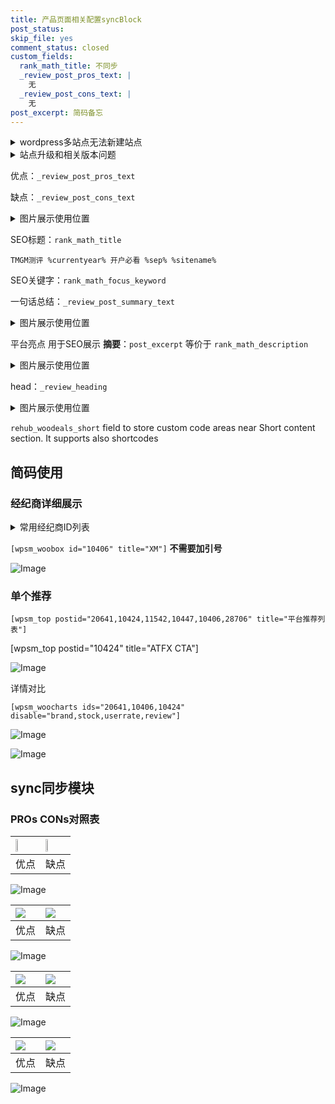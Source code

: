 ```yaml
---
title: 产品页面相关配置syncBlock
post_status: 
skip_file: yes
comment_status: closed
custom_fields:
  rank_math_title: 不同步
  _review_post_pros_text: |
    无
  _review_post_cons_text: |
    无
post_excerpt: 简码备忘
---
```

<details><summary>wordpress多站点无法新建站点</summary>

<li>和报错需要清理cookies一样的原因</li>
<li>wp-config.php里面<code>define( 'SUBDOMAIN_INSTALL', false );//子域名安装</code></li>
<li>新建子站点是用<code>define( 'SUBDOMAIN_INSTALL', true);//子域名安装</code> 完成以后，改成<code>false</code></li>
</details>

<details><summary>站点升级和相关版本问题</summary>

<p>wordpress：5.9.9
woocommerce：7.5.1
出现问题的地方：主题选项里面>><strong>Product layout >>compact style</strong></p>
<p>如何出现没有用过的字段 导致无法保存。先导出配置 然后进行修改，后面再次恢复即可。</p>
<p>出现部分字段无法显示时，需要返回默认布局后，对产品进行保存就好了。</p>
<p></p>
</details>

优点：`_review_post_pros_text`

缺点：`_review_post_cons_text`

<details><summary>图片展示使用位置</summary>

<img src="https://prod-files-secure.s3.us-west-2.amazonaws.com/39ed1227-6d7d-4570-be36-9ccd4a2c4241/f51d3d83-55d4-4bdf-9604-f37ec77ab556/Untitled.png?X-Amz-Algorithm=AWS4-HMAC-SHA256&X-Amz-Content-Sha256=UNSIGNED-PAYLOAD&X-Amz-Credential=ASIAZI2LB466W6UZNG6B%2F20250710%2Fus-west-2%2Fs3%2Faws4_request&X-Amz-Date=20250710T165523Z&X-Amz-Expires=3600&X-Amz-Security-Token=IQoJb3JpZ2luX2VjELn%2F%2F%2F%2F%2F%2F%2F%2F%2F%2FwEaCXVzLXdlc3QtMiJGMEQCIE4F2Lmh3lDWN9GdzzYlAOuJVKYZp5Ub5abC%2B9gPjwwKAiBIdHvq0bdHr2iEMWsl%2FCNooAVYqTixVNjAXuU1mpDFlCqIBAjC%2F%2F%2F%2F%2F%2F%2F%2F%2F%2F8BEAAaDDYzNzQyMzE4MzgwNSIM9WtlGhwiQHAflRILKtwDhgOugpwAKhPuySlYp3XdIjiH7fRWQ2jyQw3RKCM05Hsv9hNba%2B1vFYGsEbOqqjQD5WV032jWURGJ7MekezaGkBpnrDUFs%2Fa9btOQZ79uIZfbyO21d%2Bvr18Z7%2BxIMJGFe6KmSPRrFJ7yO1R1DynQGSdwcumHcmsk83PsZSOa8uw1XI1Qs9etpQir%2Flg%2Br9kVBUWTUPMUCEx7WZlfui%2FEKulOGVQB5HQ%2FO5li4iCiCDgTBN1kWSdW5a%2FkjCH%2BtGEy7k1N0pnLSlkasuvmxIsN9CH1rfiINbjmQt0hQczM7mxwBf5mrpiVfQC9p22NQF5CLm8rpE0mBGrpiflIazR%2Bz7FF93v3MHIeDLNq2IizPG9y9wsICILJliv179pbUQhpNfpk3SQGVzk9KCt%2B%2BA%2BpAFMWQQPPIdPkk1yfYcQQzSomrm%2B64VxyOzMzPCshCtZaChFHhhsMGHvifl8Ilxy5d1tWCBJs0TkAx0AsZT7s%2BEH29KC4s9%2FKgrzId3JNorr6%2BpWvEwdGRN%2B2mszOuFCW%2BUn5LucXpi8KGPHz9whatforeWX8LnSFqajmIIl2oeZuA6DPpYJtKiWB4m0SDK4CbcUjG3IofuK4WHWsbUGO7cfxkZN7bHebMGaSI5s0ws96%2FwwY6pgH4kAsiOPgqre7ZVdN9M5bnY35QxAIPX70p%2B7M13C2dY3R9VaXdkVY7Zim%2BPlIg1zK4rbAyW4SC6Ppt8ANlDwGUXGlfG648vwhYknzWpihEz5CXhPhLfdR5JvwPavjC2HjAcx6laVT8ZmTZVnNmlzLPFDzCAXJSe8iGypZYg1UPaKTdnjlYJ0DX8BEUcnzG17UtYPZYomXKfc%2FhIBYadBi%2F3g9oXBdh&X-Amz-Signature=503cd97d989afde6a2a1368cdf719e222543a559ed0a21e7b5a7ffcd7a9581ce&X-Amz-SignedHeaders=host&x-amz-checksum-mode=ENABLED&x-id=GetObject" alt="Image">
</details>

SEO标题：`rank_math_title`

`TMGM测评 %currentyear% 开户必看 %sep% %sitename%`

SEO关键字：`rank_math_focus_keyword`

一句话总结：`_review_post_summary_text`

<details><summary>图片展示使用位置</summary>

<img src="https://prod-files-secure.s3.us-west-2.amazonaws.com/39ed1227-6d7d-4570-be36-9ccd4a2c4241/4b96a922-296c-4f4e-8630-d1c870cbce01/Untitled.png?X-Amz-Algorithm=AWS4-HMAC-SHA256&X-Amz-Content-Sha256=UNSIGNED-PAYLOAD&X-Amz-Credential=ASIAZI2LB466SFPI52HH%2F20250710%2Fus-west-2%2Fs3%2Faws4_request&X-Amz-Date=20250710T165523Z&X-Amz-Expires=3600&X-Amz-Security-Token=IQoJb3JpZ2luX2VjELn%2F%2F%2F%2F%2F%2F%2F%2F%2F%2FwEaCXVzLXdlc3QtMiJHMEUCIQCF7T6%2FNsYcTynVe4ue%2FHjemeumyEWI6c1aeVPp6pOw3gIgNMfTBsysdVN%2B6yaxJNEMtePNpk9AbMMjUj5jVLNbb7gqiAQIwv%2F%2F%2F%2F%2F%2F%2F%2F%2F%2FARAAGgw2Mzc0MjMxODM4MDUiDG7laDs06SGT%2BMLwdCrcA916Z2Sp2fjI1zmKVFzcjzscDz10LvZw7GhJCSQNk%2FMkjCx%2BooxgkMZbEY134Je%2FGy5fy6hBFTyGrXhmuUBFaRDH7kzhkyXwTMtwfZ%2BFYrLzG1KXrmhC9e5eEgw%2BhqPQn4zxgzlsRGMqbjWfWtVdEAZSortyLeUwuRaD3LSgSb%2FMUUQsxILm3Ks6LG79EE34X%2FopWsLnPAww%2BvpZOjk31Kxb8YFylTpggcE66bW%2FsMR3uPjbGkdAhy7UIiD%2B4aoS%2Bozb%2BXzMhZ2zfmG%2B%2FPutudSCO1n8q97fql9QdqjsXAabfLks2VkXPtlQfCLnpegrAmYwNauJd9RrLlDJSWxoevG9XS2pwH6fJa6qTyUsfdh%2B69fdcQazdOeH5cU6nuKcwXn8Vu7Cwp5xELstKnPtylaNriz0lNmiZFoUUYsj7PSdPFFAEcUjuev7bS7yIbk4%2FXSrUQgefAkN32NHoo0NEWDD5wDTNu2s1uju0ICRF8sppcyjHKIas%2Bw9N1w3t3pKPCw7wBCcY2r%2FeenJnvEyoMwIpYXwxLi5207DswhpavEn2bizwWLbSRMp5Ez6k1bnUqQueVMlsCDBjlVdp3wb4NsmfDXa%2Fbgsj0GiLtd2e0DqzZJpT8f8JypSPCxuMI%2Ffv8MGOqUB2CIcFz5AdfZ%2FVMVnL%2Bow7nq%2B6bozwb3XQMVJFcQVC%2F6QQx8udLyMbsktolmGVRHT%2FOWJmibH18%2BY1pAXtpdTSF6zsx02F8mtjFW4z9489FLfuWc66H7Jkqfj9Ukw%2Bwkkkx1XXCV9pdZqI3ft5qMEnO1a0uIzJxUzIGbQxR1ldVHLhhoctKBgjzpSqJbLWwM6x%2BAE30AbR4zkO129FnmqvkJuwm2P&X-Amz-Signature=b05d8f25e3deaeb69d70980e1ce9463ba4df40e897d391785b6eccf5f11d5bbb&X-Amz-SignedHeaders=host&x-amz-checksum-mode=ENABLED&x-id=GetObject" alt="Image">
</details>

平台亮点 用于SEO展示 **摘要**：`post_excerpt`  等价于 `rank_math_description`

<details><summary>图片展示使用位置</summary>

<img src="https://prod-files-secure.s3.us-west-2.amazonaws.com/39ed1227-6d7d-4570-be36-9ccd4a2c4241/1ee11f63-b60a-4dfe-a7a7-d58ff23b5d88/Untitled.png?X-Amz-Algorithm=AWS4-HMAC-SHA256&X-Amz-Content-Sha256=UNSIGNED-PAYLOAD&X-Amz-Credential=ASIAZI2LB4664TIFIICZ%2F20250710%2Fus-west-2%2Fs3%2Faws4_request&X-Amz-Date=20250710T165524Z&X-Amz-Expires=3600&X-Amz-Security-Token=IQoJb3JpZ2luX2VjELn%2F%2F%2F%2F%2F%2F%2F%2F%2F%2FwEaCXVzLXdlc3QtMiJGMEQCIEaOBIJvAFltgOCdnqVgwJueJV8zW%2FhBZarfu7zKJrulAiBG5vBLT8Y7UgDLGLDavHpgQPGiUrvPJbfciqeLrEAsJCqIBAjC%2F%2F%2F%2F%2F%2F%2F%2F%2F%2F8BEAAaDDYzNzQyMzE4MzgwNSIMQF1wH0WcOW10gbSxKtwDkFBqs6IDMji%2BLFQDljtv0jjnby%2FxZVE5Gth1howDBBC2Hhpu4ZgB30Iqm%2Fzh6K8Y8fIBXJRoVkFu5eZUsl3S%2BQxADV5yGlAWRtpeFLdMTy%2BGgI6L4tZ4U4wr78dxHk36hAkW1Z2Qe30t1nwLbyIufY5fhLYal2jTfMwDramR7WyhWCBeuQbW41LkufJQ%2F6n%2BiT976YGYznGIXJhW5fZhwVC6S3ZRUUZlkY8l2PQN1MPPUx17gMuhtOJG%2F85bzH5BYygGe7muj5pE4sr8xEv0Z9t81F0ubeZKXNnVGAc49Mn2%2FKx%2BWEFyUrcAN1jbDBaV0QZBz6ixT5tbRvEtv021P7YIeVZjAEJO6tBer2AkUL2zIdcP6cT283rsFt21D93%2BYRt5wmMN1N5UtjcXwN5ywAa9ZcQSZNTuVUnXKtA91o%2FZVn8CzCj4t3kC2xhKNIN0zpqbi1goMSEJp32%2FBH3y9mUA6lRu5p05CviPSkiF%2BiebTByhgp%2FD%2FTjOsN0XOybq1tAJXnuNomOQh6wVOgGCf77tIxpc27G6WlcvojNuIWQwd%2F%2F2CN1MDBL6u1X4KcysVBJ7KoO4Dfk3Km4jxj%2Bo0TyYoRd62uAHWdEHxcn%2BYAcgATNs15nYSZe6PIcwmN%2B%2FwwY6pgEPqWazjtEkBc%2BVj73QegTvNpoBiVKNk90YfWVkgApFtv0pPEw%2FCl6hiRQLO0FOVVUXTQSDsPxPKjH8dajkpl3CVt5jEyMVaddSseXfMdxQCa5CDbEqlKJD%2FwPcMGt7ENXZTUuY5Zzmlb%2B4jf4WwpcOlJ9IQ1VrwNLgmg%2F9Uz73CPQ8DtXjMTuKifTdg5EGQO9%2F7BgOO4F36Nm4E%2BPty%2FSgUntt%2FKG7&X-Amz-Signature=e03e0c4c1b499553f6ad4350ec5e7cfd926898ce71796577f7684fce9265f950&X-Amz-SignedHeaders=host&x-amz-checksum-mode=ENABLED&x-id=GetObject" alt="Image">
<img src="https://prod-files-secure.s3.us-west-2.amazonaws.com/39ed1227-6d7d-4570-be36-9ccd4a2c4241/ad4118b5-78d8-4fbe-801e-3b29b5d99c01/Untitled.png?X-Amz-Algorithm=AWS4-HMAC-SHA256&X-Amz-Content-Sha256=UNSIGNED-PAYLOAD&X-Amz-Credential=ASIAZI2LB4664TIFIICZ%2F20250710%2Fus-west-2%2Fs3%2Faws4_request&X-Amz-Date=20250710T165524Z&X-Amz-Expires=3600&X-Amz-Security-Token=IQoJb3JpZ2luX2VjELn%2F%2F%2F%2F%2F%2F%2F%2F%2F%2FwEaCXVzLXdlc3QtMiJGMEQCIEaOBIJvAFltgOCdnqVgwJueJV8zW%2FhBZarfu7zKJrulAiBG5vBLT8Y7UgDLGLDavHpgQPGiUrvPJbfciqeLrEAsJCqIBAjC%2F%2F%2F%2F%2F%2F%2F%2F%2F%2F8BEAAaDDYzNzQyMzE4MzgwNSIMQF1wH0WcOW10gbSxKtwDkFBqs6IDMji%2BLFQDljtv0jjnby%2FxZVE5Gth1howDBBC2Hhpu4ZgB30Iqm%2Fzh6K8Y8fIBXJRoVkFu5eZUsl3S%2BQxADV5yGlAWRtpeFLdMTy%2BGgI6L4tZ4U4wr78dxHk36hAkW1Z2Qe30t1nwLbyIufY5fhLYal2jTfMwDramR7WyhWCBeuQbW41LkufJQ%2F6n%2BiT976YGYznGIXJhW5fZhwVC6S3ZRUUZlkY8l2PQN1MPPUx17gMuhtOJG%2F85bzH5BYygGe7muj5pE4sr8xEv0Z9t81F0ubeZKXNnVGAc49Mn2%2FKx%2BWEFyUrcAN1jbDBaV0QZBz6ixT5tbRvEtv021P7YIeVZjAEJO6tBer2AkUL2zIdcP6cT283rsFt21D93%2BYRt5wmMN1N5UtjcXwN5ywAa9ZcQSZNTuVUnXKtA91o%2FZVn8CzCj4t3kC2xhKNIN0zpqbi1goMSEJp32%2FBH3y9mUA6lRu5p05CviPSkiF%2BiebTByhgp%2FD%2FTjOsN0XOybq1tAJXnuNomOQh6wVOgGCf77tIxpc27G6WlcvojNuIWQwd%2F%2F2CN1MDBL6u1X4KcysVBJ7KoO4Dfk3Km4jxj%2Bo0TyYoRd62uAHWdEHxcn%2BYAcgATNs15nYSZe6PIcwmN%2B%2FwwY6pgEPqWazjtEkBc%2BVj73QegTvNpoBiVKNk90YfWVkgApFtv0pPEw%2FCl6hiRQLO0FOVVUXTQSDsPxPKjH8dajkpl3CVt5jEyMVaddSseXfMdxQCa5CDbEqlKJD%2FwPcMGt7ENXZTUuY5Zzmlb%2B4jf4WwpcOlJ9IQ1VrwNLgmg%2F9Uz73CPQ8DtXjMTuKifTdg5EGQO9%2F7BgOO4F36Nm4E%2BPty%2FSgUntt%2FKG7&X-Amz-Signature=856cefeb4eb1c0eda34cbde53bf7cc2d0dbb92d30abc63dc5fa6c3ae3dfd9e71&X-Amz-SignedHeaders=host&x-amz-checksum-mode=ENABLED&x-id=GetObject" alt="Image">
<img src="https://prod-files-secure.s3.us-west-2.amazonaws.com/39ed1227-6d7d-4570-be36-9ccd4a2c4241/a38cf7c9-a79c-4b64-9e94-13589fe0758b/Untitled.png?X-Amz-Algorithm=AWS4-HMAC-SHA256&X-Amz-Content-Sha256=UNSIGNED-PAYLOAD&X-Amz-Credential=ASIAZI2LB4664TIFIICZ%2F20250710%2Fus-west-2%2Fs3%2Faws4_request&X-Amz-Date=20250710T165524Z&X-Amz-Expires=3600&X-Amz-Security-Token=IQoJb3JpZ2luX2VjELn%2F%2F%2F%2F%2F%2F%2F%2F%2F%2FwEaCXVzLXdlc3QtMiJGMEQCIEaOBIJvAFltgOCdnqVgwJueJV8zW%2FhBZarfu7zKJrulAiBG5vBLT8Y7UgDLGLDavHpgQPGiUrvPJbfciqeLrEAsJCqIBAjC%2F%2F%2F%2F%2F%2F%2F%2F%2F%2F8BEAAaDDYzNzQyMzE4MzgwNSIMQF1wH0WcOW10gbSxKtwDkFBqs6IDMji%2BLFQDljtv0jjnby%2FxZVE5Gth1howDBBC2Hhpu4ZgB30Iqm%2Fzh6K8Y8fIBXJRoVkFu5eZUsl3S%2BQxADV5yGlAWRtpeFLdMTy%2BGgI6L4tZ4U4wr78dxHk36hAkW1Z2Qe30t1nwLbyIufY5fhLYal2jTfMwDramR7WyhWCBeuQbW41LkufJQ%2F6n%2BiT976YGYznGIXJhW5fZhwVC6S3ZRUUZlkY8l2PQN1MPPUx17gMuhtOJG%2F85bzH5BYygGe7muj5pE4sr8xEv0Z9t81F0ubeZKXNnVGAc49Mn2%2FKx%2BWEFyUrcAN1jbDBaV0QZBz6ixT5tbRvEtv021P7YIeVZjAEJO6tBer2AkUL2zIdcP6cT283rsFt21D93%2BYRt5wmMN1N5UtjcXwN5ywAa9ZcQSZNTuVUnXKtA91o%2FZVn8CzCj4t3kC2xhKNIN0zpqbi1goMSEJp32%2FBH3y9mUA6lRu5p05CviPSkiF%2BiebTByhgp%2FD%2FTjOsN0XOybq1tAJXnuNomOQh6wVOgGCf77tIxpc27G6WlcvojNuIWQwd%2F%2F2CN1MDBL6u1X4KcysVBJ7KoO4Dfk3Km4jxj%2Bo0TyYoRd62uAHWdEHxcn%2BYAcgATNs15nYSZe6PIcwmN%2B%2FwwY6pgEPqWazjtEkBc%2BVj73QegTvNpoBiVKNk90YfWVkgApFtv0pPEw%2FCl6hiRQLO0FOVVUXTQSDsPxPKjH8dajkpl3CVt5jEyMVaddSseXfMdxQCa5CDbEqlKJD%2FwPcMGt7ENXZTUuY5Zzmlb%2B4jf4WwpcOlJ9IQ1VrwNLgmg%2F9Uz73CPQ8DtXjMTuKifTdg5EGQO9%2F7BgOO4F36Nm4E%2BPty%2FSgUntt%2FKG7&X-Amz-Signature=4e563a6b33f72ae54003d90907bc5e592dc16121f1d11e3af67877a9bcec1e8e&X-Amz-SignedHeaders=host&x-amz-checksum-mode=ENABLED&x-id=GetObject" alt="Image">
<img src="https://prod-files-secure.s3.us-west-2.amazonaws.com/39ed1227-6d7d-4570-be36-9ccd4a2c4241/7da6fc1e-d2ac-42ae-8c75-cb5749aa18f6/Untitled.png?X-Amz-Algorithm=AWS4-HMAC-SHA256&X-Amz-Content-Sha256=UNSIGNED-PAYLOAD&X-Amz-Credential=ASIAZI2LB4664TIFIICZ%2F20250710%2Fus-west-2%2Fs3%2Faws4_request&X-Amz-Date=20250710T165524Z&X-Amz-Expires=3600&X-Amz-Security-Token=IQoJb3JpZ2luX2VjELn%2F%2F%2F%2F%2F%2F%2F%2F%2F%2FwEaCXVzLXdlc3QtMiJGMEQCIEaOBIJvAFltgOCdnqVgwJueJV8zW%2FhBZarfu7zKJrulAiBG5vBLT8Y7UgDLGLDavHpgQPGiUrvPJbfciqeLrEAsJCqIBAjC%2F%2F%2F%2F%2F%2F%2F%2F%2F%2F8BEAAaDDYzNzQyMzE4MzgwNSIMQF1wH0WcOW10gbSxKtwDkFBqs6IDMji%2BLFQDljtv0jjnby%2FxZVE5Gth1howDBBC2Hhpu4ZgB30Iqm%2Fzh6K8Y8fIBXJRoVkFu5eZUsl3S%2BQxADV5yGlAWRtpeFLdMTy%2BGgI6L4tZ4U4wr78dxHk36hAkW1Z2Qe30t1nwLbyIufY5fhLYal2jTfMwDramR7WyhWCBeuQbW41LkufJQ%2F6n%2BiT976YGYznGIXJhW5fZhwVC6S3ZRUUZlkY8l2PQN1MPPUx17gMuhtOJG%2F85bzH5BYygGe7muj5pE4sr8xEv0Z9t81F0ubeZKXNnVGAc49Mn2%2FKx%2BWEFyUrcAN1jbDBaV0QZBz6ixT5tbRvEtv021P7YIeVZjAEJO6tBer2AkUL2zIdcP6cT283rsFt21D93%2BYRt5wmMN1N5UtjcXwN5ywAa9ZcQSZNTuVUnXKtA91o%2FZVn8CzCj4t3kC2xhKNIN0zpqbi1goMSEJp32%2FBH3y9mUA6lRu5p05CviPSkiF%2BiebTByhgp%2FD%2FTjOsN0XOybq1tAJXnuNomOQh6wVOgGCf77tIxpc27G6WlcvojNuIWQwd%2F%2F2CN1MDBL6u1X4KcysVBJ7KoO4Dfk3Km4jxj%2Bo0TyYoRd62uAHWdEHxcn%2BYAcgATNs15nYSZe6PIcwmN%2B%2FwwY6pgEPqWazjtEkBc%2BVj73QegTvNpoBiVKNk90YfWVkgApFtv0pPEw%2FCl6hiRQLO0FOVVUXTQSDsPxPKjH8dajkpl3CVt5jEyMVaddSseXfMdxQCa5CDbEqlKJD%2FwPcMGt7ENXZTUuY5Zzmlb%2B4jf4WwpcOlJ9IQ1VrwNLgmg%2F9Uz73CPQ8DtXjMTuKifTdg5EGQO9%2F7BgOO4F36Nm4E%2BPty%2FSgUntt%2FKG7&X-Amz-Signature=8fdacf98a050a9ffae6be55511ee0ea8e932529582c36d99c9341846d59c8d4c&X-Amz-SignedHeaders=host&x-amz-checksum-mode=ENABLED&x-id=GetObject" alt="Image">
<img src="https://prod-files-secure.s3.us-west-2.amazonaws.com/39ed1227-6d7d-4570-be36-9ccd4a2c4241/7e97f40a-eaee-47f5-b2f9-475f96808fa7/Untitled.png?X-Amz-Algorithm=AWS4-HMAC-SHA256&X-Amz-Content-Sha256=UNSIGNED-PAYLOAD&X-Amz-Credential=ASIAZI2LB4664TIFIICZ%2F20250710%2Fus-west-2%2Fs3%2Faws4_request&X-Amz-Date=20250710T165524Z&X-Amz-Expires=3600&X-Amz-Security-Token=IQoJb3JpZ2luX2VjELn%2F%2F%2F%2F%2F%2F%2F%2F%2F%2FwEaCXVzLXdlc3QtMiJGMEQCIEaOBIJvAFltgOCdnqVgwJueJV8zW%2FhBZarfu7zKJrulAiBG5vBLT8Y7UgDLGLDavHpgQPGiUrvPJbfciqeLrEAsJCqIBAjC%2F%2F%2F%2F%2F%2F%2F%2F%2F%2F8BEAAaDDYzNzQyMzE4MzgwNSIMQF1wH0WcOW10gbSxKtwDkFBqs6IDMji%2BLFQDljtv0jjnby%2FxZVE5Gth1howDBBC2Hhpu4ZgB30Iqm%2Fzh6K8Y8fIBXJRoVkFu5eZUsl3S%2BQxADV5yGlAWRtpeFLdMTy%2BGgI6L4tZ4U4wr78dxHk36hAkW1Z2Qe30t1nwLbyIufY5fhLYal2jTfMwDramR7WyhWCBeuQbW41LkufJQ%2F6n%2BiT976YGYznGIXJhW5fZhwVC6S3ZRUUZlkY8l2PQN1MPPUx17gMuhtOJG%2F85bzH5BYygGe7muj5pE4sr8xEv0Z9t81F0ubeZKXNnVGAc49Mn2%2FKx%2BWEFyUrcAN1jbDBaV0QZBz6ixT5tbRvEtv021P7YIeVZjAEJO6tBer2AkUL2zIdcP6cT283rsFt21D93%2BYRt5wmMN1N5UtjcXwN5ywAa9ZcQSZNTuVUnXKtA91o%2FZVn8CzCj4t3kC2xhKNIN0zpqbi1goMSEJp32%2FBH3y9mUA6lRu5p05CviPSkiF%2BiebTByhgp%2FD%2FTjOsN0XOybq1tAJXnuNomOQh6wVOgGCf77tIxpc27G6WlcvojNuIWQwd%2F%2F2CN1MDBL6u1X4KcysVBJ7KoO4Dfk3Km4jxj%2Bo0TyYoRd62uAHWdEHxcn%2BYAcgATNs15nYSZe6PIcwmN%2B%2FwwY6pgEPqWazjtEkBc%2BVj73QegTvNpoBiVKNk90YfWVkgApFtv0pPEw%2FCl6hiRQLO0FOVVUXTQSDsPxPKjH8dajkpl3CVt5jEyMVaddSseXfMdxQCa5CDbEqlKJD%2FwPcMGt7ENXZTUuY5Zzmlb%2B4jf4WwpcOlJ9IQ1VrwNLgmg%2F9Uz73CPQ8DtXjMTuKifTdg5EGQO9%2F7BgOO4F36Nm4E%2BPty%2FSgUntt%2FKG7&X-Amz-Signature=7618b2619d20348b74167e7c17ebfbc4754335ef41351b232e02441aca063391&X-Amz-SignedHeaders=host&x-amz-checksum-mode=ENABLED&x-id=GetObject" alt="Image">
</details>

head：`_review_heading`

<details><summary>图片展示使用位置</summary>

<img src="https://prod-files-secure.s3.us-west-2.amazonaws.com/39ed1227-6d7d-4570-be36-9ccd4a2c4241/3a4650ad-9887-415c-889a-edd51fa54f27/Untitled.png?X-Amz-Algorithm=AWS4-HMAC-SHA256&X-Amz-Content-Sha256=UNSIGNED-PAYLOAD&X-Amz-Credential=ASIAZI2LB466TFY5IISO%2F20250710%2Fus-west-2%2Fs3%2Faws4_request&X-Amz-Date=20250710T165524Z&X-Amz-Expires=3600&X-Amz-Security-Token=IQoJb3JpZ2luX2VjELn%2F%2F%2F%2F%2F%2F%2F%2F%2F%2FwEaCXVzLXdlc3QtMiJHMEUCIQDJOpfzzPiHKmk57hM76zbgHc3GGYR5DqFI1BO5CYV6dAIgfJyNPBZvVOqC0s3a%2F7ujhql3710hAXEokP33SbzMeqkqiAQIwv%2F%2F%2F%2F%2F%2F%2F%2F%2F%2FARAAGgw2Mzc0MjMxODM4MDUiDOHYWuqlhW8rA0B43yrcA8mhLaVgVoGGRv4a96eRR1PQinGK7%2FJV%2FU0pOBM4ktPOZ2akdTNs4tCBSsLQNIj0A%2BZYl%2FnRgS79V9RvrP1HIMKDJVTJo%2BQ6Yb4z5bS2ObNbuexYt3qxwdC%2BXBYpx3KXEIPGEsFu1LZ5v5JsHmHgKH0fcWDaziJvzQbDnib1NMW9n52M3h4VILUSrcRQHabgY8%2FPDkMCJYERz%2Bz1lKTh0VSndnx7CI03Zl00xzdYru7vpPSfh3%2FSMUmDK%2Fl5RrP%2BSDh%2B%2FKvfizfmFWcEVj3dlrejrBANFMeP2ddhQ79xTh3BefNrQSwuKPYzlsEVJlgYXUtq%2FA5LNHKwb9tkygcpCBoruvRbvbBDrHXhh7OPumdkk25IcZCTK%2FeCWwz%2F17R83qOV8I7rHnW%2BNIyU8DX2ZlNTcMLc3IljdLU7Ffo9ML9npIuCbId3pqo1AI1BOrL6fKetvaFs4bX%2FecFdGgjqFn8UxztoauLuPLkf5zvRyud%2BtnTH5NBB4L6F7vtwPcgJcLnFOOnlutM1waHR1%2FgBpeLrh7OyhQ%2BPZndsEGrAzc5XXt3op%2B7SNNIV09okAau0xxqBnmnS5sV2DnyjlIKnsvnL4ZCb59ykGWomje1HE5I04oPFcEEFWgH%2FER8fMM%2Fev8MGOqUBI10ubw08RKMZ5APJo4ggIohsCU12MO1fnS4RmbS901pOrIhOLsuhPu5dlEnIeKg1h6V9vG1t2f1zprAMeayHzzbNaL66ygaU8TX17XbVNa9v2jzvUmqe0o4DJKcGAEGc8DG1Hku%2FWvpvwgxthb6AEk0eiS987MizOcQrQfuFomJeTwWOLlFfBF3AMHRyO9KGKuLW5ocSqU6ODBaooo6YWan39scS&X-Amz-Signature=953a749be0601f795cb9cbeed3e0baf19b16e95e841a78176c0591908483b63b&X-Amz-SignedHeaders=host&x-amz-checksum-mode=ENABLED&x-id=GetObject" alt="Image">
</details>

`rehub_woodeals_short`	field to store custom code areas near Short content section. It supports also shortcodes



## 简码使用

### 经纪商详细展示

<details><summary>常用经纪商ID列表</summary>

<pre><code class="php">嘉盛 ===> 20641  [wpsm_woobox id="20641" title="嘉盛"]
易信easymarkets ===> 11542  [wpsm_woobox id="11542" title="易信easymarkets"]
ATFX外汇 ===> 10424  [wpsm_woobox id="10424" title="ATFX"]
XM ===> 10406  [wpsm_woobox id="10406" title="XM"]
TMGM ===> 29622  [wpsm_woobox id="29622" title="TMGM"]
HYCM ===> 10447  [wpsm_woobox id="10447" title="HYCM"]
fpmarkets澳福外汇 ===> 20639  [wpsm_woobox id="20639" title="fpmarkets澳福外汇"]</code></pre>
</details>

`[wpsm_woobox id="10406" title="XM"]` **不需要加引号**

![Image](https://prod-files-secure.s3.us-west-2.amazonaws.com/39ed1227-6d7d-4570-be36-9ccd4a2c4241/4f898f9d-0fa7-4e43-acd3-ac6bc7be575a/Untitled.png?X-Amz-Algorithm=AWS4-HMAC-SHA256&X-Amz-Content-Sha256=UNSIGNED-PAYLOAD&X-Amz-Credential=ASIAZI2LB466QSFM3RP4%2F20250710%2Fus-west-2%2Fs3%2Faws4_request&X-Amz-Date=20250710T165522Z&X-Amz-Expires=3600&X-Amz-Security-Token=IQoJb3JpZ2luX2VjELn%2F%2F%2F%2F%2F%2F%2F%2F%2F%2FwEaCXVzLXdlc3QtMiJIMEYCIQDoU8X%2F1qdIfCLAwklIi63G3ZkvltxzguG9sVCdouv4fwIhAM7AyjyiijAtb4Y8p13MFjBwgsVIDvvFlvSCnW0lpPsCKogECML%2F%2F%2F%2F%2F%2F%2F%2F%2F%2FwEQABoMNjM3NDIzMTgzODA1IgxdqrL5H%2Fb5682zEjMq3ANveEJfUsj5ocfNBSRtA8PXz49VO76Ym6ODzbfX7eR5E9U3zQdeNpyKetUJazpy5jwhnUUylr9JHyHOSksu55kyrVs%2B8deRCC0Rr4EMlyGX%2FHZrGJZC4Vwkv4n4q1wywXi2AeFzYzcLaJtNE746VWiWFWUHUher7lniSHj%2B8d08Qz6EEg7PvDRaXTo1mHulM17kDbJZDm6kjubrBUCOi7%2B8eyZD9OnIsdFS8R9jQBIckWuX9Oc5MVz7xZ3WLB8%2Bgq7hNstbwbOggO4cDw8kS6HNUL1gNYwMed1c5X25GXfOPn8pKfAeZz0szw3TV62BDQztL%2B38sOFm3Su6mttQJYvWpQsgyV4HpoPS%2BXU9mla%2BjCC8f9hR7Rsd71f6%2FccjyIKNBlsUYN%2BwhFT8ZeNi%2FoeZRn9dPjuoRg%2BubMASakLPYZJzr01TIBCkUfeLY7TA%2Fdi0dn59L%2FN50R1LFj0Ea4QRg8dxdx4pcHM%2Fxc0gn9lTU%2BllZECvR4uCcl%2Bd%2BfCiZfk1eXlrk3MmtejKtbIG4ntGly4gsZ6lyGac9iZjV35a%2F1xUz86D5dOFsfQVqiC7S6KZKqwLh8tFqL94LXVpBRNpgVX6UVwl8UHEW9MBg55A0zAlGxCsRVagXtatgzCb37%2FDBjqkAVL0lXv8plvmgk2Bh11yJV5EDRic4FATa3%2FgDcKxJamll3vYKUrwhL4HSHUzLzMhHQIkQUObX5tnYanr4jullNI0POxcPNb1CjjZpIyOj0aNPMGK%2FhEVpkSmZZnCUwGERUrsYl9mUB8P7Q5%2FNPPZrn0L2SY4ZN9V6Zr7cPEC%2BGBEVB4oLgyNR1xva9McUeoB789tVsp8Mk2c9FF9NVwy3i38K3%2Bp&X-Amz-Signature=a3a49a30ffcb60c9322299430a11f0ce64a0a7e4aa98e4fb33bdc69c8d9e186a&X-Amz-SignedHeaders=host&x-amz-checksum-mode=ENABLED&x-id=GetObject)

### 单个推荐
`[wpsm_top postid="20641,10424,11542,10447,10406,28706" title="平台推荐列表"]`

[wpsm_top postid="10424" title="ATFX CTA"]

![Image](https://prod-files-secure.s3.us-west-2.amazonaws.com/39ed1227-6d7d-4570-be36-9ccd4a2c4241/5ac620dc-51a8-48b6-b55d-91f47299193c/Untitled.png?X-Amz-Algorithm=AWS4-HMAC-SHA256&X-Amz-Content-Sha256=UNSIGNED-PAYLOAD&X-Amz-Credential=ASIAZI2LB466QSFM3RP4%2F20250710%2Fus-west-2%2Fs3%2Faws4_request&X-Amz-Date=20250710T165522Z&X-Amz-Expires=3600&X-Amz-Security-Token=IQoJb3JpZ2luX2VjELn%2F%2F%2F%2F%2F%2F%2F%2F%2F%2FwEaCXVzLXdlc3QtMiJIMEYCIQDoU8X%2F1qdIfCLAwklIi63G3ZkvltxzguG9sVCdouv4fwIhAM7AyjyiijAtb4Y8p13MFjBwgsVIDvvFlvSCnW0lpPsCKogECML%2F%2F%2F%2F%2F%2F%2F%2F%2F%2FwEQABoMNjM3NDIzMTgzODA1IgxdqrL5H%2Fb5682zEjMq3ANveEJfUsj5ocfNBSRtA8PXz49VO76Ym6ODzbfX7eR5E9U3zQdeNpyKetUJazpy5jwhnUUylr9JHyHOSksu55kyrVs%2B8deRCC0Rr4EMlyGX%2FHZrGJZC4Vwkv4n4q1wywXi2AeFzYzcLaJtNE746VWiWFWUHUher7lniSHj%2B8d08Qz6EEg7PvDRaXTo1mHulM17kDbJZDm6kjubrBUCOi7%2B8eyZD9OnIsdFS8R9jQBIckWuX9Oc5MVz7xZ3WLB8%2Bgq7hNstbwbOggO4cDw8kS6HNUL1gNYwMed1c5X25GXfOPn8pKfAeZz0szw3TV62BDQztL%2B38sOFm3Su6mttQJYvWpQsgyV4HpoPS%2BXU9mla%2BjCC8f9hR7Rsd71f6%2FccjyIKNBlsUYN%2BwhFT8ZeNi%2FoeZRn9dPjuoRg%2BubMASakLPYZJzr01TIBCkUfeLY7TA%2Fdi0dn59L%2FN50R1LFj0Ea4QRg8dxdx4pcHM%2Fxc0gn9lTU%2BllZECvR4uCcl%2Bd%2BfCiZfk1eXlrk3MmtejKtbIG4ntGly4gsZ6lyGac9iZjV35a%2F1xUz86D5dOFsfQVqiC7S6KZKqwLh8tFqL94LXVpBRNpgVX6UVwl8UHEW9MBg55A0zAlGxCsRVagXtatgzCb37%2FDBjqkAVL0lXv8plvmgk2Bh11yJV5EDRic4FATa3%2FgDcKxJamll3vYKUrwhL4HSHUzLzMhHQIkQUObX5tnYanr4jullNI0POxcPNb1CjjZpIyOj0aNPMGK%2FhEVpkSmZZnCUwGERUrsYl9mUB8P7Q5%2FNPPZrn0L2SY4ZN9V6Zr7cPEC%2BGBEVB4oLgyNR1xva9McUeoB789tVsp8Mk2c9FF9NVwy3i38K3%2Bp&X-Amz-Signature=5bf2b8e06cc8c455216821468fab3628a99dccdcf4c307031e5128f6621453f8&X-Amz-SignedHeaders=host&x-amz-checksum-mode=ENABLED&x-id=GetObject)

详情对比

`[wpsm_woocharts ids="20641,10406,10424" disable="brand,stock,userrate,review"]`

![Image](https://prod-files-secure.s3.us-west-2.amazonaws.com/39ed1227-6d7d-4570-be36-9ccd4a2c4241/bf3ba45f-b9f3-4295-8aef-b4a495fd25f4/Untitled.png?X-Amz-Algorithm=AWS4-HMAC-SHA256&X-Amz-Content-Sha256=UNSIGNED-PAYLOAD&X-Amz-Credential=ASIAZI2LB466QSFM3RP4%2F20250710%2Fus-west-2%2Fs3%2Faws4_request&X-Amz-Date=20250710T165522Z&X-Amz-Expires=3600&X-Amz-Security-Token=IQoJb3JpZ2luX2VjELn%2F%2F%2F%2F%2F%2F%2F%2F%2F%2FwEaCXVzLXdlc3QtMiJIMEYCIQDoU8X%2F1qdIfCLAwklIi63G3ZkvltxzguG9sVCdouv4fwIhAM7AyjyiijAtb4Y8p13MFjBwgsVIDvvFlvSCnW0lpPsCKogECML%2F%2F%2F%2F%2F%2F%2F%2F%2F%2FwEQABoMNjM3NDIzMTgzODA1IgxdqrL5H%2Fb5682zEjMq3ANveEJfUsj5ocfNBSRtA8PXz49VO76Ym6ODzbfX7eR5E9U3zQdeNpyKetUJazpy5jwhnUUylr9JHyHOSksu55kyrVs%2B8deRCC0Rr4EMlyGX%2FHZrGJZC4Vwkv4n4q1wywXi2AeFzYzcLaJtNE746VWiWFWUHUher7lniSHj%2B8d08Qz6EEg7PvDRaXTo1mHulM17kDbJZDm6kjubrBUCOi7%2B8eyZD9OnIsdFS8R9jQBIckWuX9Oc5MVz7xZ3WLB8%2Bgq7hNstbwbOggO4cDw8kS6HNUL1gNYwMed1c5X25GXfOPn8pKfAeZz0szw3TV62BDQztL%2B38sOFm3Su6mttQJYvWpQsgyV4HpoPS%2BXU9mla%2BjCC8f9hR7Rsd71f6%2FccjyIKNBlsUYN%2BwhFT8ZeNi%2FoeZRn9dPjuoRg%2BubMASakLPYZJzr01TIBCkUfeLY7TA%2Fdi0dn59L%2FN50R1LFj0Ea4QRg8dxdx4pcHM%2Fxc0gn9lTU%2BllZECvR4uCcl%2Bd%2BfCiZfk1eXlrk3MmtejKtbIG4ntGly4gsZ6lyGac9iZjV35a%2F1xUz86D5dOFsfQVqiC7S6KZKqwLh8tFqL94LXVpBRNpgVX6UVwl8UHEW9MBg55A0zAlGxCsRVagXtatgzCb37%2FDBjqkAVL0lXv8plvmgk2Bh11yJV5EDRic4FATa3%2FgDcKxJamll3vYKUrwhL4HSHUzLzMhHQIkQUObX5tnYanr4jullNI0POxcPNb1CjjZpIyOj0aNPMGK%2FhEVpkSmZZnCUwGERUrsYl9mUB8P7Q5%2FNPPZrn0L2SY4ZN9V6Zr7cPEC%2BGBEVB4oLgyNR1xva9McUeoB789tVsp8Mk2c9FF9NVwy3i38K3%2Bp&X-Amz-Signature=5e706793c8c544b7e3380e5b963087113fcfd3cfc49446392db1c3057bb6f2b8&X-Amz-SignedHeaders=host&x-amz-checksum-mode=ENABLED&x-id=GetObject)

![Image](https://prod-files-secure.s3.us-west-2.amazonaws.com/39ed1227-6d7d-4570-be36-9ccd4a2c4241/30bc56ef-f383-4b48-9768-2ebc9e436ec0/Untitled.png?X-Amz-Algorithm=AWS4-HMAC-SHA256&X-Amz-Content-Sha256=UNSIGNED-PAYLOAD&X-Amz-Credential=ASIAZI2LB466QSFM3RP4%2F20250710%2Fus-west-2%2Fs3%2Faws4_request&X-Amz-Date=20250710T165522Z&X-Amz-Expires=3600&X-Amz-Security-Token=IQoJb3JpZ2luX2VjELn%2F%2F%2F%2F%2F%2F%2F%2F%2F%2FwEaCXVzLXdlc3QtMiJIMEYCIQDoU8X%2F1qdIfCLAwklIi63G3ZkvltxzguG9sVCdouv4fwIhAM7AyjyiijAtb4Y8p13MFjBwgsVIDvvFlvSCnW0lpPsCKogECML%2F%2F%2F%2F%2F%2F%2F%2F%2F%2FwEQABoMNjM3NDIzMTgzODA1IgxdqrL5H%2Fb5682zEjMq3ANveEJfUsj5ocfNBSRtA8PXz49VO76Ym6ODzbfX7eR5E9U3zQdeNpyKetUJazpy5jwhnUUylr9JHyHOSksu55kyrVs%2B8deRCC0Rr4EMlyGX%2FHZrGJZC4Vwkv4n4q1wywXi2AeFzYzcLaJtNE746VWiWFWUHUher7lniSHj%2B8d08Qz6EEg7PvDRaXTo1mHulM17kDbJZDm6kjubrBUCOi7%2B8eyZD9OnIsdFS8R9jQBIckWuX9Oc5MVz7xZ3WLB8%2Bgq7hNstbwbOggO4cDw8kS6HNUL1gNYwMed1c5X25GXfOPn8pKfAeZz0szw3TV62BDQztL%2B38sOFm3Su6mttQJYvWpQsgyV4HpoPS%2BXU9mla%2BjCC8f9hR7Rsd71f6%2FccjyIKNBlsUYN%2BwhFT8ZeNi%2FoeZRn9dPjuoRg%2BubMASakLPYZJzr01TIBCkUfeLY7TA%2Fdi0dn59L%2FN50R1LFj0Ea4QRg8dxdx4pcHM%2Fxc0gn9lTU%2BllZECvR4uCcl%2Bd%2BfCiZfk1eXlrk3MmtejKtbIG4ntGly4gsZ6lyGac9iZjV35a%2F1xUz86D5dOFsfQVqiC7S6KZKqwLh8tFqL94LXVpBRNpgVX6UVwl8UHEW9MBg55A0zAlGxCsRVagXtatgzCb37%2FDBjqkAVL0lXv8plvmgk2Bh11yJV5EDRic4FATa3%2FgDcKxJamll3vYKUrwhL4HSHUzLzMhHQIkQUObX5tnYanr4jullNI0POxcPNb1CjjZpIyOj0aNPMGK%2FhEVpkSmZZnCUwGERUrsYl9mUB8P7Q5%2FNPPZrn0L2SY4ZN9V6Zr7cPEC%2BGBEVB4oLgyNR1xva9McUeoB789tVsp8Mk2c9FF9NVwy3i38K3%2Bp&X-Amz-Signature=9768de55932ad42bdbde364a35c4bfb8dff8320dc20e5f25d22443c4b5fded49&X-Amz-SignedHeaders=host&x-amz-checksum-mode=ENABLED&x-id=GetObject)

## sync同步模块

### PROs CONs对照表

| <img src="https://cdn.ifttt.fun/gh/jarlin8/OSS@main/icons/customize/pros.svg" height="auto" width="37.3%"> | <img src="https://cdn.ifttt.fun/gh/jarlin8/OSS@main/icons/customize/cons.svg" height="auto" width="28.8%"> |
| :--- | :--- |
| 优点 | 缺点 |

![Image](https://prod-files-secure.s3.us-west-2.amazonaws.com/39ed1227-6d7d-4570-be36-9ccd4a2c4241/8742b755-dfb5-4004-9a5f-d6e561664bd8/Untitled.png?X-Amz-Algorithm=AWS4-HMAC-SHA256&X-Amz-Content-Sha256=UNSIGNED-PAYLOAD&X-Amz-Credential=ASIAZI2LB466QSFM3RP4%2F20250710%2Fus-west-2%2Fs3%2Faws4_request&X-Amz-Date=20250710T165522Z&X-Amz-Expires=3600&X-Amz-Security-Token=IQoJb3JpZ2luX2VjELn%2F%2F%2F%2F%2F%2F%2F%2F%2F%2FwEaCXVzLXdlc3QtMiJIMEYCIQDoU8X%2F1qdIfCLAwklIi63G3ZkvltxzguG9sVCdouv4fwIhAM7AyjyiijAtb4Y8p13MFjBwgsVIDvvFlvSCnW0lpPsCKogECML%2F%2F%2F%2F%2F%2F%2F%2F%2F%2FwEQABoMNjM3NDIzMTgzODA1IgxdqrL5H%2Fb5682zEjMq3ANveEJfUsj5ocfNBSRtA8PXz49VO76Ym6ODzbfX7eR5E9U3zQdeNpyKetUJazpy5jwhnUUylr9JHyHOSksu55kyrVs%2B8deRCC0Rr4EMlyGX%2FHZrGJZC4Vwkv4n4q1wywXi2AeFzYzcLaJtNE746VWiWFWUHUher7lniSHj%2B8d08Qz6EEg7PvDRaXTo1mHulM17kDbJZDm6kjubrBUCOi7%2B8eyZD9OnIsdFS8R9jQBIckWuX9Oc5MVz7xZ3WLB8%2Bgq7hNstbwbOggO4cDw8kS6HNUL1gNYwMed1c5X25GXfOPn8pKfAeZz0szw3TV62BDQztL%2B38sOFm3Su6mttQJYvWpQsgyV4HpoPS%2BXU9mla%2BjCC8f9hR7Rsd71f6%2FccjyIKNBlsUYN%2BwhFT8ZeNi%2FoeZRn9dPjuoRg%2BubMASakLPYZJzr01TIBCkUfeLY7TA%2Fdi0dn59L%2FN50R1LFj0Ea4QRg8dxdx4pcHM%2Fxc0gn9lTU%2BllZECvR4uCcl%2Bd%2BfCiZfk1eXlrk3MmtejKtbIG4ntGly4gsZ6lyGac9iZjV35a%2F1xUz86D5dOFsfQVqiC7S6KZKqwLh8tFqL94LXVpBRNpgVX6UVwl8UHEW9MBg55A0zAlGxCsRVagXtatgzCb37%2FDBjqkAVL0lXv8plvmgk2Bh11yJV5EDRic4FATa3%2FgDcKxJamll3vYKUrwhL4HSHUzLzMhHQIkQUObX5tnYanr4jullNI0POxcPNb1CjjZpIyOj0aNPMGK%2FhEVpkSmZZnCUwGERUrsYl9mUB8P7Q5%2FNPPZrn0L2SY4ZN9V6Zr7cPEC%2BGBEVB4oLgyNR1xva9McUeoB789tVsp8Mk2c9FF9NVwy3i38K3%2Bp&X-Amz-Signature=c781ce24d692ec8b3b9229077337540621701b5e4e6704250279d09cace71a4c&X-Amz-SignedHeaders=host&x-amz-checksum-mode=ENABLED&x-id=GetObject)

| <img src="https://cdn.ifttt.fun/gh/jarlin8/OSS@main/icons/customize/pros1.svg" height="auto"> | <img src="https://cdn.ifttt.fun/gh/jarlin8/OSS@main/icons/customize/cons1.svg" height="auto"> |
| :--- | :--- |
| 优点 | 缺点 |

![Image](https://prod-files-secure.s3.us-west-2.amazonaws.com/39ed1227-6d7d-4570-be36-9ccd4a2c4241/806358f8-c9c4-4e17-bb35-c6c76a5397a5/Untitled.png?X-Amz-Algorithm=AWS4-HMAC-SHA256&X-Amz-Content-Sha256=UNSIGNED-PAYLOAD&X-Amz-Credential=ASIAZI2LB466QSFM3RP4%2F20250710%2Fus-west-2%2Fs3%2Faws4_request&X-Amz-Date=20250710T165522Z&X-Amz-Expires=3600&X-Amz-Security-Token=IQoJb3JpZ2luX2VjELn%2F%2F%2F%2F%2F%2F%2F%2F%2F%2FwEaCXVzLXdlc3QtMiJIMEYCIQDoU8X%2F1qdIfCLAwklIi63G3ZkvltxzguG9sVCdouv4fwIhAM7AyjyiijAtb4Y8p13MFjBwgsVIDvvFlvSCnW0lpPsCKogECML%2F%2F%2F%2F%2F%2F%2F%2F%2F%2FwEQABoMNjM3NDIzMTgzODA1IgxdqrL5H%2Fb5682zEjMq3ANveEJfUsj5ocfNBSRtA8PXz49VO76Ym6ODzbfX7eR5E9U3zQdeNpyKetUJazpy5jwhnUUylr9JHyHOSksu55kyrVs%2B8deRCC0Rr4EMlyGX%2FHZrGJZC4Vwkv4n4q1wywXi2AeFzYzcLaJtNE746VWiWFWUHUher7lniSHj%2B8d08Qz6EEg7PvDRaXTo1mHulM17kDbJZDm6kjubrBUCOi7%2B8eyZD9OnIsdFS8R9jQBIckWuX9Oc5MVz7xZ3WLB8%2Bgq7hNstbwbOggO4cDw8kS6HNUL1gNYwMed1c5X25GXfOPn8pKfAeZz0szw3TV62BDQztL%2B38sOFm3Su6mttQJYvWpQsgyV4HpoPS%2BXU9mla%2BjCC8f9hR7Rsd71f6%2FccjyIKNBlsUYN%2BwhFT8ZeNi%2FoeZRn9dPjuoRg%2BubMASakLPYZJzr01TIBCkUfeLY7TA%2Fdi0dn59L%2FN50R1LFj0Ea4QRg8dxdx4pcHM%2Fxc0gn9lTU%2BllZECvR4uCcl%2Bd%2BfCiZfk1eXlrk3MmtejKtbIG4ntGly4gsZ6lyGac9iZjV35a%2F1xUz86D5dOFsfQVqiC7S6KZKqwLh8tFqL94LXVpBRNpgVX6UVwl8UHEW9MBg55A0zAlGxCsRVagXtatgzCb37%2FDBjqkAVL0lXv8plvmgk2Bh11yJV5EDRic4FATa3%2FgDcKxJamll3vYKUrwhL4HSHUzLzMhHQIkQUObX5tnYanr4jullNI0POxcPNb1CjjZpIyOj0aNPMGK%2FhEVpkSmZZnCUwGERUrsYl9mUB8P7Q5%2FNPPZrn0L2SY4ZN9V6Zr7cPEC%2BGBEVB4oLgyNR1xva9McUeoB789tVsp8Mk2c9FF9NVwy3i38K3%2Bp&X-Amz-Signature=e5acbd30106fe911a38ef2995c86bc3c05387f2fc4a097f9fc7177bb91dee017&X-Amz-SignedHeaders=host&x-amz-checksum-mode=ENABLED&x-id=GetObject)

| <img src="https://cdn.ifttt.fun/gh/jarlin8/OSS@main/icons/customize/pros2.svg" height="auto"> | <img src="https://cdn.ifttt.fun/gh/jarlin8/OSS@main/icons/customize/cons2.svg" height="auto"> |
| :--- | :--- |
| 优点 | 缺点 |

![Image](https://prod-files-secure.s3.us-west-2.amazonaws.com/39ed1227-6d7d-4570-be36-9ccd4a2c4241/a9245ec9-70dd-4005-b534-0d54315fc5f3/Untitled.png?X-Amz-Algorithm=AWS4-HMAC-SHA256&X-Amz-Content-Sha256=UNSIGNED-PAYLOAD&X-Amz-Credential=ASIAZI2LB466QSFM3RP4%2F20250710%2Fus-west-2%2Fs3%2Faws4_request&X-Amz-Date=20250710T165522Z&X-Amz-Expires=3600&X-Amz-Security-Token=IQoJb3JpZ2luX2VjELn%2F%2F%2F%2F%2F%2F%2F%2F%2F%2FwEaCXVzLXdlc3QtMiJIMEYCIQDoU8X%2F1qdIfCLAwklIi63G3ZkvltxzguG9sVCdouv4fwIhAM7AyjyiijAtb4Y8p13MFjBwgsVIDvvFlvSCnW0lpPsCKogECML%2F%2F%2F%2F%2F%2F%2F%2F%2F%2FwEQABoMNjM3NDIzMTgzODA1IgxdqrL5H%2Fb5682zEjMq3ANveEJfUsj5ocfNBSRtA8PXz49VO76Ym6ODzbfX7eR5E9U3zQdeNpyKetUJazpy5jwhnUUylr9JHyHOSksu55kyrVs%2B8deRCC0Rr4EMlyGX%2FHZrGJZC4Vwkv4n4q1wywXi2AeFzYzcLaJtNE746VWiWFWUHUher7lniSHj%2B8d08Qz6EEg7PvDRaXTo1mHulM17kDbJZDm6kjubrBUCOi7%2B8eyZD9OnIsdFS8R9jQBIckWuX9Oc5MVz7xZ3WLB8%2Bgq7hNstbwbOggO4cDw8kS6HNUL1gNYwMed1c5X25GXfOPn8pKfAeZz0szw3TV62BDQztL%2B38sOFm3Su6mttQJYvWpQsgyV4HpoPS%2BXU9mla%2BjCC8f9hR7Rsd71f6%2FccjyIKNBlsUYN%2BwhFT8ZeNi%2FoeZRn9dPjuoRg%2BubMASakLPYZJzr01TIBCkUfeLY7TA%2Fdi0dn59L%2FN50R1LFj0Ea4QRg8dxdx4pcHM%2Fxc0gn9lTU%2BllZECvR4uCcl%2Bd%2BfCiZfk1eXlrk3MmtejKtbIG4ntGly4gsZ6lyGac9iZjV35a%2F1xUz86D5dOFsfQVqiC7S6KZKqwLh8tFqL94LXVpBRNpgVX6UVwl8UHEW9MBg55A0zAlGxCsRVagXtatgzCb37%2FDBjqkAVL0lXv8plvmgk2Bh11yJV5EDRic4FATa3%2FgDcKxJamll3vYKUrwhL4HSHUzLzMhHQIkQUObX5tnYanr4jullNI0POxcPNb1CjjZpIyOj0aNPMGK%2FhEVpkSmZZnCUwGERUrsYl9mUB8P7Q5%2FNPPZrn0L2SY4ZN9V6Zr7cPEC%2BGBEVB4oLgyNR1xva9McUeoB789tVsp8Mk2c9FF9NVwy3i38K3%2Bp&X-Amz-Signature=43a760f90d4295020304cfe07c3560f0289e398f3a8b87c4ce84361e7ac7c7f4&X-Amz-SignedHeaders=host&x-amz-checksum-mode=ENABLED&x-id=GetObject)

| <img src="https://cdn.ifttt.fun/gh/jarlin8/OSS@main/icons/customize/pros3.svg" height="auto"> | <img src="https://cdn.ifttt.fun/gh/jarlin8/OSS@main/icons/customize/cons3.svg" height="auto"> |
| :--- | :--- |
| 优点 | 缺点 |

![Image](https://prod-files-secure.s3.us-west-2.amazonaws.com/39ed1227-6d7d-4570-be36-9ccd4a2c4241/e1e580a2-2e5c-4780-9ff4-19c318fc2284/Untitled.png?X-Amz-Algorithm=AWS4-HMAC-SHA256&X-Amz-Content-Sha256=UNSIGNED-PAYLOAD&X-Amz-Credential=ASIAZI2LB466QSFM3RP4%2F20250710%2Fus-west-2%2Fs3%2Faws4_request&X-Amz-Date=20250710T165522Z&X-Amz-Expires=3600&X-Amz-Security-Token=IQoJb3JpZ2luX2VjELn%2F%2F%2F%2F%2F%2F%2F%2F%2F%2FwEaCXVzLXdlc3QtMiJIMEYCIQDoU8X%2F1qdIfCLAwklIi63G3ZkvltxzguG9sVCdouv4fwIhAM7AyjyiijAtb4Y8p13MFjBwgsVIDvvFlvSCnW0lpPsCKogECML%2F%2F%2F%2F%2F%2F%2F%2F%2F%2FwEQABoMNjM3NDIzMTgzODA1IgxdqrL5H%2Fb5682zEjMq3ANveEJfUsj5ocfNBSRtA8PXz49VO76Ym6ODzbfX7eR5E9U3zQdeNpyKetUJazpy5jwhnUUylr9JHyHOSksu55kyrVs%2B8deRCC0Rr4EMlyGX%2FHZrGJZC4Vwkv4n4q1wywXi2AeFzYzcLaJtNE746VWiWFWUHUher7lniSHj%2B8d08Qz6EEg7PvDRaXTo1mHulM17kDbJZDm6kjubrBUCOi7%2B8eyZD9OnIsdFS8R9jQBIckWuX9Oc5MVz7xZ3WLB8%2Bgq7hNstbwbOggO4cDw8kS6HNUL1gNYwMed1c5X25GXfOPn8pKfAeZz0szw3TV62BDQztL%2B38sOFm3Su6mttQJYvWpQsgyV4HpoPS%2BXU9mla%2BjCC8f9hR7Rsd71f6%2FccjyIKNBlsUYN%2BwhFT8ZeNi%2FoeZRn9dPjuoRg%2BubMASakLPYZJzr01TIBCkUfeLY7TA%2Fdi0dn59L%2FN50R1LFj0Ea4QRg8dxdx4pcHM%2Fxc0gn9lTU%2BllZECvR4uCcl%2Bd%2BfCiZfk1eXlrk3MmtejKtbIG4ntGly4gsZ6lyGac9iZjV35a%2F1xUz86D5dOFsfQVqiC7S6KZKqwLh8tFqL94LXVpBRNpgVX6UVwl8UHEW9MBg55A0zAlGxCsRVagXtatgzCb37%2FDBjqkAVL0lXv8plvmgk2Bh11yJV5EDRic4FATa3%2FgDcKxJamll3vYKUrwhL4HSHUzLzMhHQIkQUObX5tnYanr4jullNI0POxcPNb1CjjZpIyOj0aNPMGK%2FhEVpkSmZZnCUwGERUrsYl9mUB8P7Q5%2FNPPZrn0L2SY4ZN9V6Zr7cPEC%2BGBEVB4oLgyNR1xva9McUeoB789tVsp8Mk2c9FF9NVwy3i38K3%2Bp&X-Amz-Signature=8e6d314c6ca6c5d9794a1709b3b1aba89b05988a4b725e52f5718d0f8cc00854&X-Amz-SignedHeaders=host&x-amz-checksum-mode=ENABLED&x-id=GetObject)